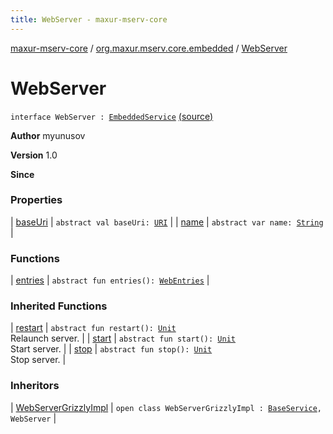 ```yaml
---
title: WebServer - maxur-mserv-core
---
```


[maxur-mserv-core](../../index.html) / [org.maxur.mserv.core.embedded](../index.html) / [WebServer](.)

# WebServer

`interface WebServer : `[`EmbeddedService`](../-embedded-service/index.html) [(source)](https://github.com/myunusov/maxur-mserv/tree/master/maxur-mserv-core/src/main/kotlin/org/maxur/mserv/core/embedded/WebServer.kt#L10)

**Author**
myunusov

**Version**
1.0

**Since**

### Properties

| [baseUri](base-uri.html) | `abstract val baseUri: `[`URI`](http://docs.oracle.com/javase/8/docs/api/java/net/URI.html) |
| [name](name.html) | `abstract var name: `[`String`](https://kotlinlang.org/api/latest/jvm/stdlib/kotlin/-string/index.html) |

### Functions

| [entries](entries.html) | `abstract fun entries(): `[`WebEntries`](../-web-entries/index.html) |

### Inherited Functions

| [restart](../-embedded-service/restart.html) | `abstract fun restart(): `[`Unit`](https://kotlinlang.org/api/latest/jvm/stdlib/kotlin/-unit/index.html)<br>Relaunch server. |
| [start](../-embedded-service/start.html) | `abstract fun start(): `[`Unit`](https://kotlinlang.org/api/latest/jvm/stdlib/kotlin/-unit/index.html)<br>Start server. |
| [stop](../-embedded-service/stop.html) | `abstract fun stop(): `[`Unit`](https://kotlinlang.org/api/latest/jvm/stdlib/kotlin/-unit/index.html)<br>Stop server. |

### Inheritors

| [WebServerGrizzlyImpl](../../org.maxur.mserv.core.embedded.grizzly/-web-server-grizzly-impl/index.html) | `open class WebServerGrizzlyImpl : `[`BaseService`](../../org.maxur.mserv.core.domain/-base-service/index.html)`, WebServer` |

